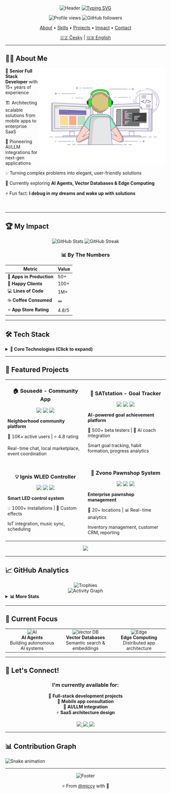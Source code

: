 <div align="center">
  
  <!-- Hero Banner -->
  <img src="https://capsule-render.vercel.app/api?type=waving&color=gradient&customColorList=0,2,2,5,30&height=300&section=header&text=Miloš%20Macek&fontSize=90&animation=fadeIn&fontAlignY=38&desc=Full%20Stack%20Developer%20|%20Mobile%20Specialist%20|%20AI%20Enthusiast&descAlignY=55&descAlign=62" alt="Header" />
  
  <!-- Typing Animation -->
  <a href="https://git.io/typing-svg">
    <img src="https://readme-typing-svg.demolab.com?font=Fira+Code&size=22&pause=1000&color=00D9FF&center=true&vCenter=true&multiline=true&width=600&height=100&lines=15%2B+years+of+coding+experience;React+Native+%7C+Expo+%7C+Next.js+Expert;Building+scalable+SaaS+solutions;AI%2FLLM+Integration+Specialist" alt="Typing SVG" />
  </a>
  
  <!-- Profile Views & Followers -->
  <p>
    <img src="https://komarev.com/ghpvc/?username=miccy&label=Profile%20views&color=0e75b6&style=for-the-badge" alt="Profile views" />
    <img src="https://img.shields.io/github/followers/miccy?label=Followers&style=for-the-badge&color=00D9FF" alt="GitHub followers" />
  </p>
  
  <!-- Quick Links -->
  <p>
    <a href="#-about-me">About</a> •
    <a href="#-tech-stack">Skills</a> •
    <a href="#-featured-projects">Projects</a> •
    <a href="#-my-impact">Impact</a> •
    <a href="#-lets-connect">Contact</a>
  </p>
  
  <!-- Language Selector -->
  <p>
    <a href="/docs/cs/README.md">🇨🇿 Česky</a> | 
    <a href="/README.md">🇬🇧 English</a>
  </p>
</div>

---

## 👨‍💻 About Me

<img align="right" alt="Coding" width="400" src="https://raw.githubusercontent.com/devSouvik/devSouvik/master/gif3.gif">

🚀 **Senior Full Stack Developer** with 15+ years of experience

🏗️ Architecting scalable solutions from mobile apps to enterprise SaaS

🤖 Pioneering AI/LLM integrations for next-gen applications

💡 Turning complex problems into elegant, user-friendly solutions

🌱 Currently exploring **AI Agents, Vector Databases & Edge Computing**

⚡ Fun fact: **I debug in my dreams and wake up with solutions**

<br clear="right"/>

---

## 🏆 My Impact

<div align="center">
  <img src="https://github-readme-stats.vercel.app/api?username=miccy&show_icons=true&theme=tokyonight&hide_border=true&include_all_commits=true&count_private=true" alt="GitHub Stats" />
  <img src="https://github-readme-streak-stats.herokuapp.com/?user=miccy&theme=tokyonight&hide_border=true" alt="GitHub Streak" />
</div>

<div align="center">
  <h3>📊 By The Numbers</h3>
  
  | Metric | Value |
  |--------|-------|
  | 🚀 **Apps in Production** | 50+ |
  | 👥 **Happy Clients** | 100+ |
  | 💻 **Lines of Code** | 1M+ |
  | ☕ **Coffee Consumed** | ∞ |
  | ⭐ **App Store Rating** | 4.8/5 |
</div>

---

## 🛠️ Tech Stack

<details>
<summary><b>🎯 Core Technologies (Click to expand)</b></summary>

### 📱 Mobile Development
![React Native](https://img.shields.io/badge/React_Native-20232A?style=for-the-badge&logo=react&logoColor=61DAFB)
![Expo](https://img.shields.io/badge/Expo-000020?style=for-the-badge&logo=expo&logoColor=white)
![Android](https://img.shields.io/badge/Android-3DDC84?style=for-the-badge&logo=android&logoColor=white)
![iOS](https://img.shields.io/badge/iOS-000000?style=for-the-badge&logo=ios&logoColor=white)

### 🌐 Frontend
![React](https://img.shields.io/badge/React-20232A?style=for-the-badge&logo=react&logoColor=61DAFB)
![Next.js](https://img.shields.io/badge/Next.js-000000?style=for-the-badge&logo=nextdotjs&logoColor=white)
![TypeScript](https://img.shields.io/badge/TypeScript-007ACC?style=for-the-badge&logo=typescript&logoColor=white)
![Tailwind CSS](https://img.shields.io/badge/Tailwind_CSS-38B2AC?style=for-the-badge&logo=tailwind-css&logoColor=white)

### ⚙️ Backend
![Node.js](https://img.shields.io/badge/Node.js-339933?style=for-the-badge&logo=nodedotjs&logoColor=white)
![Express.js](https://img.shields.io/badge/Express.js-000000?style=for-the-badge&logo=express&logoColor=white)
![NestJS](https://img.shields.io/badge/NestJS-E0234E?style=for-the-badge&logo=nestjs&logoColor=white)
![GraphQL](https://img.shields.io/badge/GraphQL-E434AA?style=for-the-badge&logo=graphql&logoColor=white)

### 🤖 AI/ML
![OpenAI](https://img.shields.io/badge/OpenAI-412991?style=for-the-badge&logo=openai&logoColor=white)
![LangChain](https://img.shields.io/badge/LangChain-000000?style=for-the-badge&logo=chainlink&logoColor=white)
![Pinecone](https://img.shields.io/badge/Pinecone-000000?style=for-the-badge&logo=pinecone&logoColor=white)

### 🗄️ Databases
![PostgreSQL](https://img.shields.io/badge/PostgreSQL-316192?style=for-the-badge&logo=postgresql&logoColor=white)
![MongoDB](https://img.shields.io/badge/MongoDB-4EA94B?style=for-the-badge&logo=mongodb&logoColor=white)
![Redis](https://img.shields.io/badge/Redis-DC382D?style=for-the-badge&logo=redis&logoColor=white)
![Supabase](https://img.shields.io/badge/Supabase-181818?style=for-the-badge&logo=supabase&logoColor=white)

### ☁️ Cloud & DevOps
![AWS](https://img.shields.io/badge/AWS-FF9900?style=for-the-badge&logo=amazonaws&logoColor=white)
![Google Cloud](https://img.shields.io/badge/Google_Cloud-4285F4?style=for-the-badge&logo=google-cloud&logoColor=white)
![Docker](https://img.shields.io/badge/Docker-2CA5E0?style=for-the-badge&logo=docker&logoColor=white)
![GitHub Actions](https://img.shields.io/badge/GitHub_Actions-2088FF?style=for-the-badge&logo=github-actions&logoColor=white)

</details>

---

## 🌟 Featured Projects

<div align="center">
  <table>
    <tr>
      <td width="50%">
        <h3 align="center">🏠 Sousedé - Community App</h3>
        <div align="center">
          <img src="https://img.shields.io/badge/React_Native-20232A?style=flat-square&logo=react&logoColor=61DAFB" />
          <img src="https://img.shields.io/badge/Expo-000020?style=flat-square&logo=expo&logoColor=white" />
          <img src="https://img.shields.io/badge/Supabase-181818?style=flat-square&logo=supabase&logoColor=white" />
        </div>
        <p><strong>Neighborhood community platform</strong></p>
        <p>📱 10K+ active users | ⭐ 4.8 rating</p>
        <p>Real-time chat, local marketplace, event coordination</p>
      </td>
      <td width="50%">
        <h3 align="center">🎯 SATstation - Goal Tracker</h3>
        <div align="center">
          <img src="https://img.shields.io/badge/Next.js-000000?style=flat-square&logo=nextdotjs&logoColor=white" />
          <img src="https://img.shields.io/badge/TypeScript-007ACC?style=flat-square&logo=typescript&logoColor=white" />
          <img src="https://img.shields.io/badge/OpenAI-412991?style=flat-square&logo=openai&logoColor=white" />
        </div>
        <p><strong>AI-powered goal achievement platform</strong></p>
        <p>🎯 500+ beta testers | 🤖 AI coach integration</p>
        <p>Smart goal tracking, habit formation, progress analytics</p>
      </td>
    </tr>
    <tr>
      <td width="50%">
        <h3 align="center">💡 Ignis WLED Controller</h3>
        <div align="center">
          <img src="https://img.shields.io/badge/React_Native-20232A?style=flat-square&logo=react&logoColor=61DAFB" />
          <img src="https://img.shields.io/badge/Arduino-00979D?style=flat-square&logo=arduino&logoColor=white" />
          <img src="https://img.shields.io/badge/WebSocket-000000?style=flat-square&logo=socket.io&logoColor=white" />
        </div>
        <p><strong>Smart LED control system</strong></p>
        <p>💡 1000+ installations | 🎨 Custom effects</p>
        <p>IoT integration, music sync, scheduling</p>
      </td>
      <td width="50%">
        <h3 align="center">🔔 Zvono Pawnshop System</h3>
        <div align="center">
          <img src="https://img.shields.io/badge/Node.js-339933?style=flat-square&logo=nodedotjs&logoColor=white" />
          <img src="https://img.shields.io/badge/PostgreSQL-316192?style=flat-square&logo=postgresql&logoColor=white" />
          <img src="https://img.shields.io/badge/React-20232A?style=flat-square&logo=react&logoColor=61DAFB" />
        </div>
        <p><strong>Enterprise pawnshop management</strong></p>
        <p>💼 20+ locations | 📊 Real-time analytics</p>
        <p>Inventory management, customer CRM, reporting</p>
      </td>
    </tr>
  </table>
</div>

<p align="center">
  <a href="/docs/en/PROJECTS.md">
    <img src="https://img.shields.io/badge/View_All_Projects-00D9FF?style=for-the-badge&logo=github&logoColor=white" />
  </a>
</p>

---

## 📈 GitHub Analytics

<div align="center">
  <img src="https://github-profile-trophy.vercel.app/?username=miccy&theme=tokyonight&no-frame=true&no-bg=false&column=7" alt="Trophies" />
</div>

<div align="center">
  <img src="https://github-readme-activity-graph.vercel.app/graph?username=miccy&theme=tokyo-night&hide_border=true&area=true" alt="Activity Graph" />
</div>

<details>
<summary><b>📊 More Stats</b></summary>
<div align="center">
  <img src="https://github-readme-stats.vercel.app/api/top-langs/?username=miccy&layout=compact&theme=tokyonight&hide_border=true" alt="Top Languages" />
  
  <img src="https://github-profile-summary-cards.vercel.app/api/cards/profile-details?username=miccy&theme=tokyonight" alt="Profile Details" />
</div>
</details>

---

## 🎯 Current Focus

<div align="center">
  <table>
    <tr>
      <td align="center" width="33%">
        <img src="https://img.icons8.com/color/96/000000/artificial-intelligence.png" width="60" height="60" alt="AI" />
        <br><strong>AI Agents</strong>
        <br>Building autonomous AI systems
      </td>
      <td align="center" width="33%">
        <img src="https://img.icons8.com/color/96/000000/vector.png" width="60" height="60" alt="Vector DB" />
        <br><strong>Vector Databases</strong>
        <br>Semantic search & embeddings
      </td>
      <td align="center" width="33%">
        <img src="https://img.icons8.com/color/96/000000/cloud.png" width="60" height="60" alt="Edge" />
        <br><strong>Edge Computing</strong>
        <br>Distributed app architecture
      </td>
    </tr>
  </table>
</div>

---

## 💼 Let's Connect!

<div align="center">
  <h3>I'm currently available for:</h3>
  
  🚀 **Full-stack development projects**  
  📱 **Mobile app consultation**  
  🤖 **AI/LLM integration**  
  ⚡ **SaaS architecture design**
  
  <p>
    <a href="mailto:your.email@example.com">
      <img src="https://img.shields.io/badge/Email_Me-D14836?style=for-the-badge&logo=gmail&logoColor=white" />
    </a>
    <a href="https://linkedin.com/in/your-profile">
      <img src="https://img.shields.io/badge/LinkedIn-0077B5?style=for-the-badge&logo=linkedin&logoColor=white" />
    </a>
    <a href="https://calendly.com/your-link">
      <img src="https://img.shields.io/badge/Schedule_a_Call-4285F4?style=for-the-badge&logo=google-calendar&logoColor=white" />
    </a>
  </p>
</div>

---

## 📊 Contribution Graph

![Snake animation](https://github.com/miccy/miccy/blob/output/github-contribution-grid-snake.svg)

---

<div align="center">
  <img src="https://capsule-render.vercel.app/api?type=waving&color=gradient&customColorList=0,2,2,5,30&height=100&section=footer" alt="Footer" />
  
  <p>⭐️ From <a href="https://github.com/miccy">@miccy</a> with 💙</p>
</div>